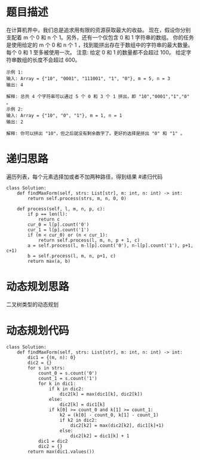 # 题目描述
在计算机界中，我们总是追求用有限的资源获取最大的收益。
现在，假设你分别支配着 m 个 0 和 n 个 1。另外，还有一个仅包含 0 和 1 字符串的数组。
你的任务是使用给定的 m 个 0 和 n 个 1 ，找到能拼出存在于数组中的字符串的最大数量。每个 0 和 1 至多被使用一次。
注意:
给定 0 和 1 的数量都不会超过 100。
给定字符串数组的长度不会超过 600。
```
示例 1:
输入: Array = {"10", "0001", "111001", "1", "0"}, m = 5, n = 3
输出: 4

解释: 总共 4 个字符串可以通过 5 个 0 和 3 个 1 拼出，即 "10","0001","1","0" 。
示例 2:
输入: Array = {"10", "0", "1"}, m = 1, n = 1
输出: 2

解释: 你可以拼出 "10"，但之后就没有剩余数字了。更好的选择是拼出 "0" 和 "1" 。
```
# 递归思路
遍历列表，每个元素选择加或者不加两种路径，得到结果
#递归代码
```
class Solution:
    def findMaxForm(self, strs: List[str], m: int, n: int) -> int:
        return self.process(strs, m, n, 0, 0)

    def process(self, l, m, n, p, c):
        if p == len(l):
            return c
        cur_0 = l[p].count('0')
        cur_1 = l[p].count('1')
        if (m < cur_0) or (n < cur_1):
            return self.process(l, m, n, p + 1, c)
        a = self.process(l, m-l[p].count('0'), n-l[p].count('1'), p+1, c+1)
        b = self.process(l, m, n, p+1, c)
        return max(a, b)
```
# 动态规划思路
二叉树类型的动态规划
# 动态规划代码
```
class Solution:
    def findMaxForm(self, strs: List[str], m: int, n: int) -> int:
        dic1 = {(m, n): 0}
        dic2 = {}
        for s in strs:
            count_0 = s.count('0')
            count_1 = s.count('1')
            for k in dic1:
                if k in dic2:
                    dic2[k] = max(dic1[k], dic2[k])
                else:
                    dic2[k] = dic1[k]
                if k[0] >= count_0 and k[1] >= count_1:
                    k2 = (k[0] - count_0, k[1] - count_1)
                    if k2 in dic2:
                        dic2[k2] = max(dic2[k2], dic1[k]+1)
                    else:
                        dic2[k2] = dic1[k] + 1
            dic1 = dic2
            dic2 = {}
        return max(dic1.values())
```


